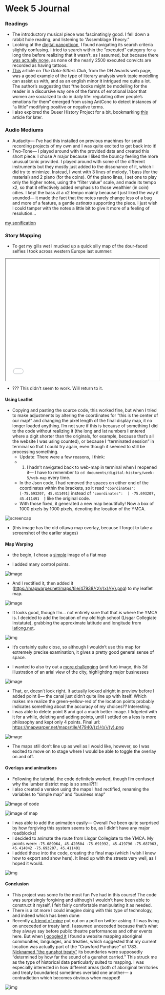 # Week 5 Journal

### Readings
- The introductory musical piece was fascinatingly good. I fell down a rabbit hole reading, and listening to “Assemblage Theory.” 
- Looking at the [digital panopticon](https://www.digitalpanopticon.org/search?targ=multipie&e0.type.t.t=root&e0.has_tattoo.tty.x=yes&tf-multipie-start=sentence&tf-multipie-end=tattoo_subjects), I found navigating its search criteria slightly confusing. I tried to search within the “executed” category for a long time before realizing that it wasn’t, as I assumed, but because there [was actually none,](https://www.digitalpanopticon.org/search?e0.type.t.t=root&e0.given.s.s=&e0.surname.s.s=&e0._all.s.s=&e1.type.t.t=executed&e1.date.d.ld=&e1.date.d.lm=&e1.date.d.ly=&e1.date.d.hd=&e1.date.d.hm=&e1.date.d.hy=) as none of the nearly 2500 executed convicts are recorded as having tattoos. 
- [This](https://datasittersclub.github.io/site/dsc4/) article on *The Data-Sitters Club*, from the DH Awards web page, was a good example of the type of literary analysis work topic modelling can assist us with, and as an english minor it intrigued me quite a lot. The author’s suggesting that “the books might be modelling for the reader in a discursive way one of the forms of emotional labor that women are socialized to do in daily life: regulating other people’s emotions for them” emerged from using AntConc to detect instances of “a little” modifying positive or negative terms. 
- I also explored the Queer History Project for a bit, bookmarking [this](https://gizmodo.com/how-90s-cybersex-pioneers-looked-for-action-and-found-c-1831079932) article for later. 


### Audio Mediums
- Audacity— I’ve had this installed on previous machines for small recording projects of my own and I was quite excited to get back into it! 
- Two-Tone— I played around with the provided data and created this short piece: I chose A major because I liked the bouncy feeling the more unusual tonic provided. I played around with some of the different instruments but they mostly just added to the dissonance of it, which I did try to minimize. Instead, I went with 3 lines of melody, 1 bass (for the material) and 2 piano (for the coins). Of the piano lines, I set one to play only the higher notes, using the “filter value” scale, and made its tempo x2, so that it effectively added emphasis to those wealthier (in coin) cities. I kept the bass at a x2 tempo mainly because I just liked the way it sounded— it made the fact that the notes rarely change less of a bug and more of a feature, a gentle *ostinato* supporting the piece. I just wish I could tamper with the notes a little bit to give it more of a feeling of resolution… 

[my sonification](sonification-roman-data.mp3)

### Story Mapping
- To get my gills wet I mucked up a quick silly map of the dour-faced selfies I took across western Europe last summer: 

<div class="embed-responsive embed-responsive-16by9">

<iframe src=“https://uploads.knightlab.com/storymapjs/3f10e63fc07b3d0e9fe302f2e4b512f2/hello-world/index.html” width = 100% height = "400"></iframe>

</div>

- ??? This didn't seem to work. Will return to it. 

#### Using Leaflet
- Copying and pasting the source code, this worked fine, but when I tried to make adjustments by altering the coordinates for “this is the center of our map!” and changing the pixel length of the final display map, it no longer loaded anything. I’m not sure if this is because of something I did to the code without realizing it (the long and lat numbers I entered where a digit shorter than the originals, for example, because that’s all the website I was using counted), or because I “terminated session” in terminal so that I could try again, even though it seemed to still be processing something. 
    - Update: There were a few reasons, I think:
    - 1. I hadn’t navigated back to web-map in terminal when I reopened it— I have to remember to `cd documents/digital-history/week-5/web-map` every time.
    - In the Json code, I had removed the spaces on either end of the coordinates within the brackets, so it read `"coordinates":  [-75.693207, 45.411491]` instead of `"coordinates":  [ -75.693207, 45.411491  ]` like the original code. 
    - With those fixed, it generated a new map beautifully! Now a box of 1000 pixels by 1000 pixels, denoting the location of the YMCA. 

![screencap](ss3.png)

- (this image has the old ottawa map overlay, because I forgot to take a screenshot of the earlier stages)

#### Map Warping
- the begin, I chose a [simple](https://www.bac-lac.gc.ca/eng/CollectionSearch/Pages/record.aspx?app=fonandcol&IdNumber=2163337&new=-8586104077399913864) image of a flat map

- I added many control points.

![image](ss5.png)

- And I rectified it, then added it (https://mapwarper.net/maps/tile/47938/{z}/{x}/{y}.png) to my leaflet map. 

![image](ss6.png)

- It looks good, though I’m… not entirely sure that that *is* where the YMCA is. I decided to add the location of my old high school (Lisgar Collegiate Instatute), grabbing the approximate latitude and longitude from [latlong.net](https://www.latlong.net/convert-address-to-lat-long.html). 

![img](ss8.png)

- It’s certainly quite close, so although I wouldn’t use this map for extremely precise examination, it gives a pretty good general sense of space.

- I wanted to also try out a [more challenging](https://www.bac-lac.gc.ca/eng/CollectionSearch/Pages/record.aspx?app=fonandcol&IdNumber=4140195&new=-8586104062217727912) (and fun) image, this 3d illustration of an arial view of the city, highlighting major businesses

![image](ss11.png)

- That, er, doesn’t look right. It actually looked alright in preview before I added point 8— the canal just didn’t quite line up with itself. Which makes me realize the green-yellow-red of the location points probably indicates something about the accuracy of my choices?? Interesting. 
- I was able to delete point 8 and got a much better image. I fidgeted with it for a while, deleting and adding points, until I settled on a less is more philosophy and kept only 4 points. Final url: https://mapwarper.net/maps/tile/47940/{z}/{x}/{y}.png 

![image](ss15.png)

- The maps still don’t line up as well as I would like, however, so I was excited to move on to stage where I would be able to toggle the overlay on and off. 

#### Overlays and animations
- Following the tutorial, the code definitely worked, though I’m confused why the lumber district map is so small?!?!
- I also created a version using the maps I had rectified, renaming the variables to “simple map” and “business map”

![image of code](ss22.png)

![image of map](ss20.png)

- I was able to add the animation easily— Overall I’ve been quite surprised by how forgiving this system seems to be, as I didn’t have any major roadblocks! 
- I decided to animate the route from Lisgar Collegiate to the YMCA. My points were: 
`-75.689964, 45.420504
-75.691992, 45.419796
-75.687063, 45.414042
-75.693207, 45.411491`
- I added those into the code, creating the final map (which I wish I knew how to export and show here). It lined up with the streets very well, as I hoped it would.

![img](ss23.png)

#### Conclusion
- This project was some fo the most fun I’ve had in this course! The code was surprisingly forgiving and although I wouldn’t have been able to construct it myself, I felt fairly comfortable manipulating it as needed. 
- There is a lot more I could imagine doing with this type of technology, and indeed which has been done: 
- Recently [a friend of mine](https://twitter.com/clairequaclaire/status/1267554737466953733) put out on a poll on twitter asking if I was living on unceceded or treaty land. I assumed unceceded because that’s what they always say before public theatre performances and other events here. But when [I googled it](https://native-land.ca/) I found a website mapping aboriginal communities, languages, and treaties, which suggested that my current location was actually part of the “Crawford Purchase” of 1783. [Nicknamed “the gunshot treaty”](http://www.stoneskingston.ca/indigenous-history/the-crawford-purchase/) its boundaries were supposedly “determined by how far the sound of a gunshot carried.” This struck me as the type of historical data particularly suited to mapping. I was especially interested in how different areas (both of aboriginal territories and treaty boundaries) sometimes overlaid one another— a contradiction which becomes obvious when mapped! 

![img](ss26.png)

